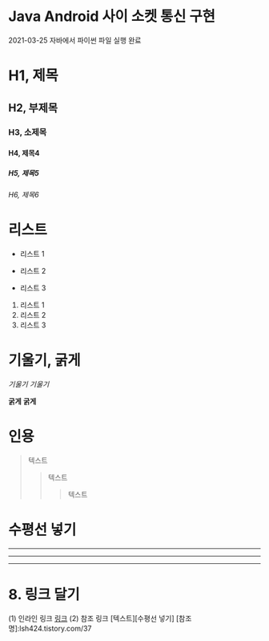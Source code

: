# Java Android 사이 소켓 통신 구현
2021-03-25 자바에서 파이썬 파일 실행 완료

# H1, 제목
## H2, 부제목
### H3, 소제목
#### H4, 제목4
##### H5, 제목5
###### H6, 제목6

# 리스트 

* 리스트 1
- 리스트 2
+ 리스트 3

1. 리스트 1
2. 리스트 2
3. 리스트 3

# 기울기, 굵게

*기울기*
_기울기_

**굵게**
__굵게__


# 인용
> 텍스트
>> 텍스트
>>> 텍스트

# 수평선 넣기
***
---
___

# 8. 링크 달기
(1) 인라인 링크
[링크](lsh424.tistory.com/37)
(2) 참조 링크
[텍스트][수평선 넣기]
[참조명]:lsh424.tistory.com/37
